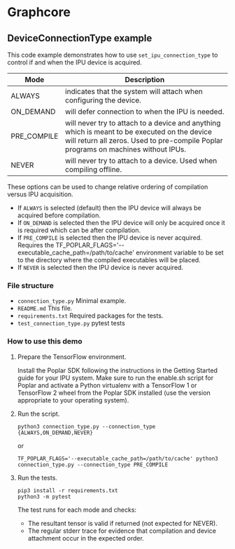 # Graphcore

## DeviceConnectionType example

This code example demonstrates how to use `set_ipu_connection_type` to control if and when the IPU device is acquired.

|Mode          |Description                                                          |
|--------------|---------------------------------------------------------------------|
|ALWAYS        | indicates that the system will attach when configuring the device.  |
|ON_DEMAND     | will defer connection to when the IPU is needed.                    |
|PRE_COMPILE   | will never try to attach to a device and anything which is meant to be executed on the device will return all zeros. Used to pre-compile Poplar programs on machines without IPUs.      |
|NEVER         | will never try to attach to a device. Used when compiling offline.  |

These options can be used to change relative ordering of compilation versus IPU acquisition.
* If `ALWAYS` is selected (default) then the IPU device will always be acquired before compilation.
* If `ON_DEMAND` is selected then the IPU device will only be acquired once it is required which can be after compilation.
* If `PRE_COMPILE` is selected then the IPU device is never acquired. Requires the
  TF_POPLAR_FLAGS='--executable_cache_path=/path/to/cache' environment variable to be set to the directory
  where the compiled executables will be placed.
* If `NEVER` is selected then the IPU device is never acquired.


### File structure

* `connection_type.py` Minimal example.
* `README.md` This file.
* `requirements.txt` Required packages for the tests.
* `test_connection_type.py` pytest tests

### How to use this demo

1) Prepare the TensorFlow environment.

   Install the Poplar SDK following the instructions in the Getting Started guide for your IPU system.
   Make sure to run the enable.sh script for Poplar and activate a Python virtualenv with a TensorFlow 1
   or TensorFlow 2 wheel from the Poplar SDK installed (use the version appropriate to your operating system).

2) Run the script.

   ```
   python3 connection_type.py --connection_type {ALWAYS,ON_DEMAND,NEVER}
   ```

   or

   ```
   TF_POPLAR_FLAGS='--executable_cache_path=/path/to/cache' python3 connection_type.py --connection_type PRE_COMPILE
   ```

3) Run the tests.

   ```
   pip3 install -r requirements.txt
   python3 -m pytest
   ```

   The test runs for each mode and checks:
    * The resultant tensor is valid if returned (not expected for NEVER).
    * The regular stderr trace for evidence that compilation and device attachment occur in the expected order.


